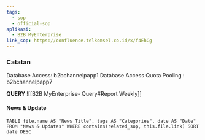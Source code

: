 ```yaml
---
tags:
  - sop
  - official-sop
aplikasi:
  - B2B MyEnterprise
link_sop: https://confluence.telkomsel.co.id/x/f4EhCg
---
```

### Catatan

Database Access: b2bchannelpapp1
Database Access Quota Pooling : b2bchannelpapp7

**QUERY**
![[B2B MyEnterprise- Query#Report Weekly]]


#### News & Update
```dataview
TABLE file.name AS "News Title", tags AS "Categories", date AS "Date" FROM "News & Updates" WHERE contains(related_sop, this.file.link) SORT date DESC
```

